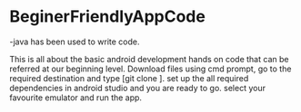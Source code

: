 # BeginerFriendlyAppCode
-java has been used to write code.

This is all about the basic android development hands on code that can be referred at our beginning level.
  Download files using cmd prompt, go to the required destination and type [git clone <url>].
    set up the all required dependencies in android studio and you are ready to go.
      select your favourite emulator and run the app.
  
  

